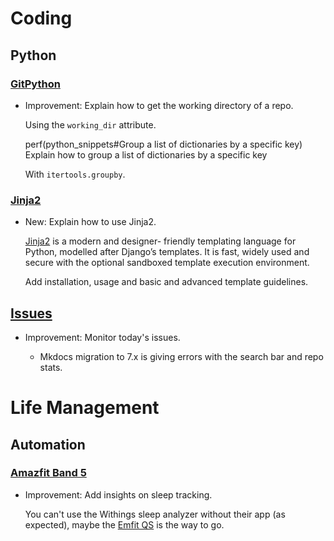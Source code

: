 # Coding

## Python

### [GitPython](gitpython.md)

* Improvement: Explain how to get the working directory of a repo.

    Using the `working_dir` attribute.
    
    perf(python_snippets#Group a list of dictionaries by a specific key) Explain
    how to group a list of dictionaries by a specific key
    
    With `itertools.groupby`.

### [Jinja2](python_jinja2.md)

* New: Explain how to use Jinja2.

    [Jinja2](https://jinja.palletsprojects.com) is a modern and designer-
    friendly
    templating language for Python, modelled after Django’s templates. It is
    fast,
    widely used and secure with the optional sandboxed template execution
    environment.
    
    Add installation, usage and basic and advanced template guidelines.

## [Issues](issues.md)

* Improvement: Monitor today's issues.

    * Mkdocs migration to 7.x is giving errors with the search bar and repo
    stats.

# Life Management

## Automation

### [Amazfit Band 5](amazfit_band_5.md)

* Improvement: Add insights on sleep tracking.

    You can't use the Withings sleep analyzer without their app (as
    expected), maybe the [Emfit
    QS](https://github.com/karlicoss/HPI/blob/master/my/emfit/__init__.py)
    is the way to go.